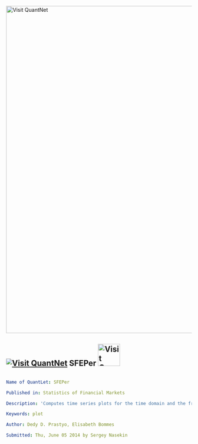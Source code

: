 [<img src="https://github.com/QuantLet/Styleguide-and-FAQ/blob/master/pictures/banner.png" width="888" alt="Visit QuantNet">](http://quantlet.de/)

## [<img src="https://github.com/QuantLet/Styleguide-and-FAQ/blob/master/pictures/qloqo.png" alt="Visit QuantNet">](http://quantlet.de/) **SFEPer** [<img src="https://github.com/QuantLet/Styleguide-and-FAQ/blob/master/pictures/QN2.png" width="60" alt="Visit QuantNet 2.0">](http://quantlet.de/)

```yaml

Name of QuantLet: SFEPer

Published in: Statistics of Financial Markets

Description: 'Computes time series plots for the time domain and the frequency domain, i.e. the periodogram.'

Keywords: plot

Author: Dedy D. Prastyo, Elisabeth Bommes

Submitted: Thu, June 05 2014 by Sergey Nasekin


```